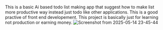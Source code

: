 This is a basic Ai based todo list making app that suggest how to make list more productive way instead just todo like other applications.
This is a good practive of front end developement.
This project is basically just for learning not production or earning money.
![Screenshot from 2025-05-14 23-45-44](https://github.com/user-attachments/assets/321037e6-87cf-482a-807d-0235c54d7bb6)

